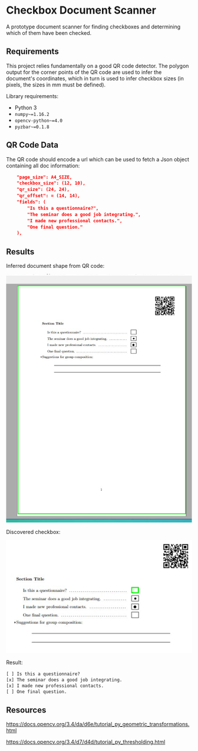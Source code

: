 
Checkbox Document Scanner
=========================

A prototype document scanner for finding checkboxes and determining which of
them have been checked.


Requirements
------------

This project relies fundamentally on a good QR code detector. The polygon
output for the corner points of the QR code are used to infer the document's
coordinates, which in turn is used to infer checkbox sizes (in pixels, the
sizes in mm must be defined).

Library requirements:
* Python 3
* `numpy~=1.16.2`
* `opencv-python~=4.0`
* `pyzbar~=0.1.8`


QR Code Data
------------

The QR code should encode a url which can be used to fetch a Json object
containing all doc information:

```json
    "page_size": A4_SIZE,
    "checkbox_size": (12, 10),
    "qr_size": (24, 24),
    "qr_offset": = (14, 14),
    "fields": (
        "Is this a questionnaire?",
        "The seminar does a good job integrating.",
        "I made new professional contacts.",
        "One final question."
    ),
```


Results
-------

Inferred document shape from QR code:

![Document](static/img/whole.png)

Discovered checkbox:

![Document](static/img/checkbox.png)

Result:
```
[ ] Is this a questionnaire?
[x] The seminar does a good job integrating.
[x] I made new professional contacts.
[ ] One final question.
```



Resources
---------

https://docs.opencv.org/3.4/da/d6e/tutorial_py_geometric_transformations.html

https://docs.opencv.org/3.4/d7/d4d/tutorial_py_thresholding.html
